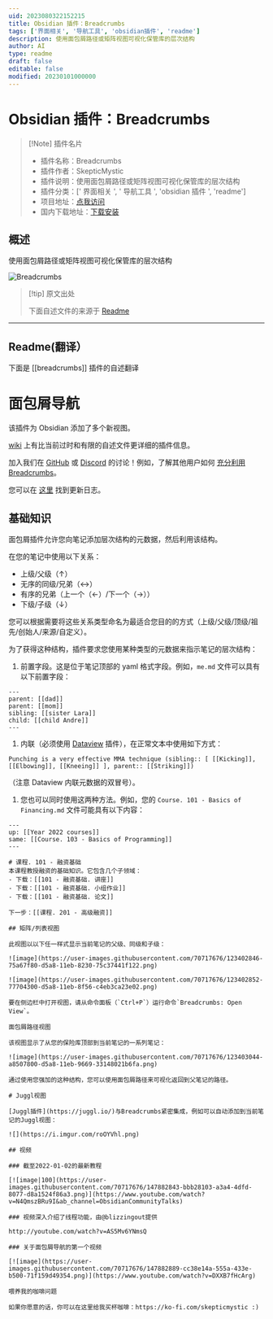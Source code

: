 ```yaml
---
uid: 2023080322152215
title: Obsidian 插件：Breadcrumbs
tags: ['界面相关', '导航工具', 'obsidian插件', 'readme']
description: 使用面包屑路径或矩阵视图可视化保管库的层次结构
author: AI
type: readme
draft: false
editable: false
modified: 20230101000000
---
```


# Obsidian 插件：Breadcrumbs

> [!Note] 插件名片
> - 插件名称：Breadcrumbs
> - 插件作者：SkepticMystic
> - 插件说明：使用面包屑路径或矩阵视图可视化保管库的层次结构
> - 插件分类：[' 界面相关 ', ' 导航工具 ', 'obsidian 插件 ', 'readme']
> - 项目地址：[点我访问](https://github.com/SkepticMystic/breadcrumbs)
> - 国内下载地址：[下载安装](https://pkmer.cn/products/plugin/pluginMarket/?breadcrumbs)

## 概述

使用面包屑路径或矩阵视图可视化保管库的层次结构

![Breadcrumbs](https://cdn.pkmer.cn/covers/breadcrumbs.PNG!pkmer)

> [!tip] 原文出处
>
>下面自述文件的来源于 [Readme](https://ghproxy.net/https://raw.githubusercontent.com/SkepticMystic/breadcrumbs/master/README.md)

---

## Readme(翻译）

下面是 [[breadcrumbs]] 插件的自述翻译

# 面包屑导航

该插件为 Obsidian 添加了多个新视图。

[wiki](https://breadcrumbs-wiki.onrender.com) 上有比当前过时和有限的自述文件更详细的插件信息。

加入我们在 [GitHub](https://github.com/SkepticMystic/breadcrumbs/discussions) 或 [Discord](https://discord.com/channels/686053708261228577/929513881041248266) 的讨论！例如，了解其他用户如何 [充分利用Breadcrumbs](https://github.com/SkepticMystic/breadcrumbs/discussions/175 "Getting the most out of Breadcrumbs · Discussion #175 · SkepticMystic/breadcrumbs")。

您可以在 [这里](https://github.com/SkepticMystic/breadcrumbs/blob/master/CHANGELOG.md) 找到更新日志。

## 基础知识

面包屑插件允许您向笔记添加层次结构的元数据，然后利用该结构。

在您的笔记中使用以下关系：

- 上级/父级（↑）
- 无序的同级/兄弟（↔）
- 有序的兄弟（上一个（←）/下一个（→））
- 下级/子级（↓）

您可以根据需要将这些关系类型命名为最适合您目的的方式（上级/父级/顶级/祖先/创始人/来源/自定义）。

为了获得这种结构，插件要求您使用某种类型的元数据来指示笔记的层次结构：

1. 前置字段。这是位于笔记顶部的 yaml 格式字段。例如，`me.md` 文件可以具有以下前置字段：

```
---
parent: [[dad]]
parent: [[mom]]
sibling: [[sister Lara]]
child: [[child Andre]]
---
```

1. 内联（必须使用 [Dataview](https://github.com/blacksmithgu/obsidian-dataview#data) 插件），在正常文本中使用如下方式：

```
Punching is a very effective MMA technique (sibling:: [ [[Kicking]], [[Elbowing]], [[Kneeing]] ], parent:: [[Striking]])
```

（注意 Dataview 内联元数据的双冒号）。

1. 您也可以同时使用这两种方法。例如，您的 `Course. 101 - Basics of Financing.md` 文件可能具有以下内容：

```
---
up: [[Year 2022 courses]]
same: [[Course. 103 - Basics of Programming]]
---

# 课程. 101 - 融资基础
本课程教授融资的基础知识。它包含几个子领域：
- 下载：[[101 - 融资基础. 讲座]]
- 下载：[[101 - 融资基础. 小组作业]]
- 下载：[[101 - 融资基础. 论文]]

下一步：[[课程. 201 - 高级融资]]

## 矩阵/列表视图

此视图以以下任一样式显示当前笔记的父级、同级和子级：

![image](https://user-images.githubusercontent.com/70717676/123402846-75a67f80-d5a8-11eb-8230-75c37441f122.png)

![image](https://user-images.githubusercontent.com/70717676/123402852-77704300-d5a8-11eb-8f56-c4eb3ca23e02.png)

要在侧边栏中打开视图，请从命令面板（`Ctrl+P`）运行命令`Breadcrumbs: Open View`。

面包屑路径视图

该视图显示了从您的保险库顶部到当前笔记的一系列笔记：

![image](https://user-images.githubusercontent.com/70717676/123403044-a8507800-d5a8-11eb-9669-33148021b6fa.png)

通过使用您强加的这种结构，您可以使用面包屑路径来可视化返回到父笔记的路径。

# Juggl视图

[Juggl插件](https://juggl.io/)与Breadcrumbs紧密集成，例如可以自动添加到当前笔记的Juggl视图：

![](https://i.imgur.com/roOYVhl.png)

## 视频

### 截至2022-01-02的最新教程

[![image|100](https://user-images.githubusercontent.com/70717676/147882843-bbb28103-a3a4-4dfd-8077-d8a1524f86a3.png)](https://www.youtube.com/watch?v=N4QmszBRu9I&ab_channel=ObsidianCommunityTalks)

### 视频深入介绍了线程功能，由@blizzingout提供

http://youtube.com/watch?v=AS5Mv6YNmsQ

### 关于面包屑导航的第一个视频

[![image](https://user-images.githubusercontent.com/70717676/147882889-cc38e14a-555a-433e-b500-71f159d49354.png)](https://www.youtube.com/watch?v=DXXB7fHcArg)

喂养我的咖啡问题

如果你愿意的话，你可以在这里给我买杯咖啡：https://ko-fi.com/skepticmystic :)



